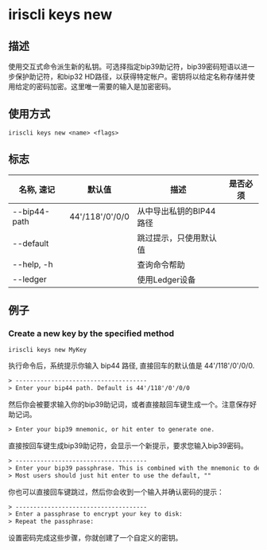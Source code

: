 # iriscli keys new

## 描述

使用交互式命令派生新的私钥。可选择指定bip39助记符，bip39密码短语以进一步保护助记符，和bip32 HD路径，以获得特定帐户。密钥将以给定名称存储并使用给定的密码加密。这里唯一需要的输入是加密密码。

## 使用方式

```
iriscli keys new <name> <flags>
```

## 标志

| 名称, 速记       | 默认值             | 描述                                                            | 是否必须  |
| --------------- | ----------------- | --------------------------------------------------------------- | -------- |
| --bip44-path    | 44'/118'/0'/0/0   | 从中导出私钥的BIP44路径                                           |          |
| --default       |                   | 跳过提示，只使用默认值                                             |          |
| --help, -h      |                   | 查询命令帮助                                                     |          |
| --ledger        |                   | 使用Ledger设备                                             |          |

## 例子

### Create a new key by the specified method

```shell
iriscli keys new MyKey
```

执行命令后，系统提示你输入 bip44 路径, 直接回车的默认值是 44'/118'/0'/0/0.

```txt
> -------------------------------------
> Enter your bip44 path. Default is 44'/118'/0'/0/0
```

然后你会被要求输入你的bip39助记词，或者直接敲回车键生成一个。注意保存好助记词。

```txt
> Enter your bip39 mnemonic, or hit enter to generate one.
```

直接按回车键生成bip39助记符，会显示一个新提示，要求您输入bip39密码。

```txt
> -------------------------------------
> Enter your bip39 passphrase. This is combined with the mnemonic to derive the seed
> Most users should just hit enter to use the default, ""
```

你也可以直接回车键跳过，然后你会收到一个输入并确认密码的提示：

```txt
> -------------------------------------
> Enter a passphrase to encrypt your key to disk:
> Repeat the passphrase:
```

设置密码完成这些步骤，你就创建了一个自定义的密钥。